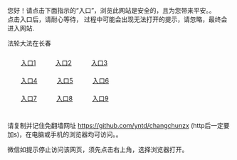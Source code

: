 您好！请点击下面指示的“入口”，浏览此网站是安全的，且为您带来平安。。 <br/>
点击入口后，请耐心等待， 过程中可能会出现无法打开的提示，请忽略，最终会进入网站. </br>

法轮大法在长春<br/>
<div style="padding:10px"><a style="margin:20px" target="_blank" href="https://d3htzh0x26h9b0.cloudfront.net/2Qpsp?pwacp" id="ccLink1" rel="nofollow">入口1</a> <a target="_blank" style="margin:20px" href="https://d1xan6lq5rktqn.cloudfront.net/2Qpsp?lqghfnvb" id="ccLink2" rel="nofollow">入口2</a> <a style="margin:20px" target="_blank" href="https://d35c9nfifpcib3.cloudfront.net/2Qpsp?vnzinj" id="ccLink3" rel="nofollow">入口3</a></div>

<div style="padding:10px" ><a style="margin:20px" target="_blank" href="https://d3htzh0x26h9b0.cloudfront.net/2Qpsp?pwacp" id="ccLink4" rel="nofollow">入口4</a> <a style="margin:20px" href="https://d1xan6lq5rktqn.cloudfront.net/2Qpsp?lqghfnvb" target="_blank" id="ccLink5" rel="nofollow">入口5</a> <a style="margin:20px" href="https://d35c9nfifpcib3.cloudfront.net/2Qpsp?vnzinj" target="_blank" id="ccLink6" rel="nofollow">入口6</a></div>

<div style="padding:10px"><a style="margin:20px" target="_blank" href="https://d3htzh0x26h9b0.cloudfront.net/2Qpsp?pwacp" id="ccLink7" rel="nofollow">入口7</a> <a style="margin:20px" href="https://d1xan6lq5rktqn.cloudfront.net/2Qpsp?lqghfnvb" target="_blank" id="ccLink8" rel="nofollow">入口8</a> <a style="margin:20px" target="_blank" href="https://d35c9nfifpcib3.cloudfront.net/2Qpsp?vnzinj" id="ccLink9" rel="nofollow">入口9</a></div>

<br/>



请复制并记住免翻墙网址 https://github.com/yntd/changchunzx (http后一定要加s)，在电脑或手机的浏览器均可访问。。<br/>

微信如提示停止访问该网页，须先点击右上角，选择浏览器打开。
